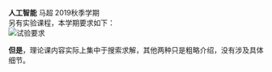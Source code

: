 **人工智能** 马超 2019秋季学期  
另有实验课程，本学期要求如下：  
![试验要求](https://ftp.bmp.ovh/imgs/2019/12/c882ec41d9da496d.jpg)  

**但是**，理论课内容实际上集中于搜索求解，其他两种只是粗略介绍，没有涉及具体细节。
